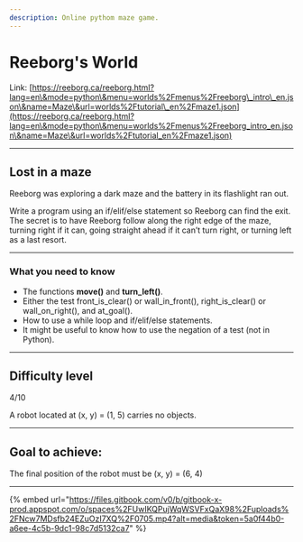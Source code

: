 ```yaml
---
description: Online pythom maze game.
---
```


# Reeborg's World

Link: [https://reeborg.ca/reeborg.html?lang=en\&mode=python\&menu=worlds%2Fmenus%2Freeborg\_intro\_en.json\&name=Maze\&url=worlds%2Ftutorial\_en%2Fmaze1.json](https://reeborg.ca/reeborg.html?lang=en\&mode=python\&menu=worlds%2Fmenus%2Freeborg_intro_en.json\&name=Maze\&url=worlds%2Ftutorial_en%2Fmaze1.json)

***

## Lost in a maze

Reeborg was exploring a dark maze and the battery in its flashlight ran out.

Write a program using an if/elif/else statement so Reeborg can find the exit. The secret is to have Reeborg follow along the right edge of the maze, turning right if it can, going straight ahead if it can’t turn right, or turning left as a last resort.

***

### What you need to know

* The functions **move()** and **turn\_left()**.
* Either the test front\_is\_clear() or wall\_in\_front(), right\_is\_clear() or wall\_on\_right(), and at\_goal().
* How to use a while loop and if/elif/else statements.
* It might be useful to know how to use the negation of a test (not in Python).

***

## Difficulty level

4/10

A robot located at (x, y) = (1, 5) carries no objects.

***

## Goal to achieve:

The final position of the robot must be (x, y) = (6, 4)

***

{% embed url="https://files.gitbook.com/v0/b/gitbook-x-prod.appspot.com/o/spaces%2FUwIKQPujWqWSVFxQaX98%2Fuploads%2FNcw7MDsfb24EZuOzI7XQ%2F0705.mp4?alt=media&token=5a0f44b0-a6ee-4c5b-9dc1-98c7d5132ca7" %}
